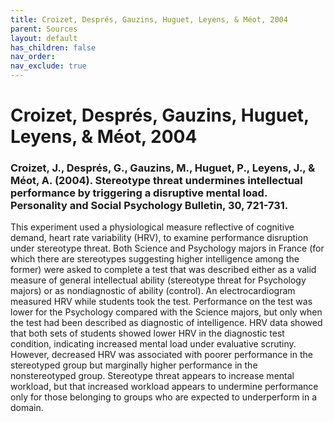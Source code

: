```yaml
---
title: Croizet, Després, Gauzins, Huguet, Leyens, & Méot, 2004
parent: Sources
layout: default
has_children: false
nav_order: 
nav_exclude: true
---
```


# Croizet, Després, Gauzins, Huguet, Leyens, & Méot, 2004

### Croizet, J., Després, G., Gauzins, M., Huguet, P., Leyens, J., & Méot, A. (2004). Stereotype threat undermines intellectual performance by triggering a disruptive mental load. Personality and Social Psychology Bulletin, 30, 721-731.

This experiment used a physiological measure reflective of cognitive demand, heart rate variability (HRV), to examine performance disruption under stereotype threat. Both Science and Psychology majors in France (for which there are stereotypes suggesting higher intelligence among the former) were asked to complete a test that was described either as a valid measure of general intellectual ability (stereotype threat for Psychology majors) or as nondiagnostic of ability (control). An electrocardiogram measured HRV while students took the test. Performance on the test was lower for the Psychology compared with the Science majors, but only when the test had been described as diagnostic of intelligence. HRV data showed that both sets of students showed lower HRV in the diagnostic test condition, indicating increased mental load under evaluative scrutiny. However, decreased HRV was associated with poorer performance in the stereotyped group but marginally higher performance in the nonstereotyped group. Stereotype threat appears to increase mental workload, but that increased workload appears to undermine performance only for those belonging to groups who are expected to underperform in a domain.
